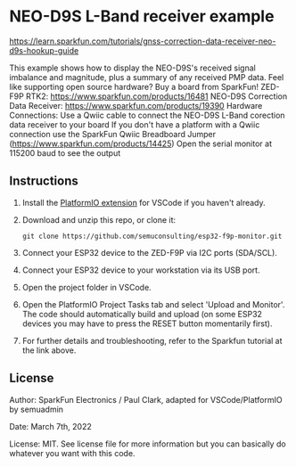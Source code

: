 
# NEO-D9S L-Band receiver example

https://learn.sparkfun.com/tutorials/gnss-correction-data-receiver-neo-d9s-hookup-guide

This example shows how to display the NEO-D9S's received signal imbalance and magnitude, plus a summary of any received PMP data.
Feel like supporting open source hardware?
Buy a board from SparkFun!
ZED-F9P RTK2: https://www.sparkfun.com/products/16481
NEO-D9S Correction Data Receiver: https://www.sparkfun.com/products/19390
Hardware Connections:
Use a Qwiic cable to connect the NEO-D9S L-Band corection data receiver to your board
If you don't have a platform with a Qwiic connection use the SparkFun Qwiic Breadboard Jumper (https://www.sparkfun.com/products/14425)
Open the serial monitor at 115200 baud to see the output

## Instructions

1. Install the [PlatformIO extension](https://docs.platformio.org/en/latest/integration/ide/vscode.html) for VSCode if you haven't already.
1. Download and unzip this repo, or clone it:

    ```shell
    git clone https://github.com/semuconsulting/esp32-f9p-monitor.git
    ```

1. Connect your ESP32 device to the ZED-F9P via I2C ports (SDA/SCL).
1. Connect your ESP32 device to your workstation via its USB port.
1. Open the project folder in VSCode.
1. Open the PlatformIO Project Tasks tab and select 'Upload and Monitor'. The code should automatically build and upload (on some ESP32 devices you may have to press the RESET button momentarily first).
1. For further details and troubleshooting, refer to the Sparkfun tutorial at the link above.

## License

Author: SparkFun Electronics / Paul Clark, adapted for VSCode/PlatformIO by semuadmin
  
Date: March 7th, 2022

License: MIT. See license file for more information but you can basically do whatever you want with this code.